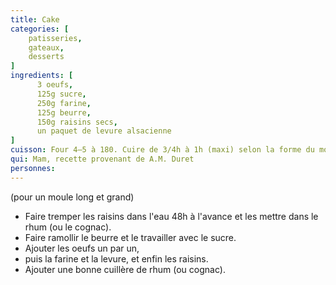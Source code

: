 ```yaml
---
title: Cake
categories: [
    patisseries,
    gateaux,
    desserts
]
ingredients: [
      3 oeufs,
      125g sucre,
      250g farine,
      125g beurre,
      150g raisins secs,
      un paquet de levure alsacienne
]
cuisson: Four 4‒5 à 180. Cuire de 3/4h à 1h (maxi) selon la forme du moule.
qui: Mam, recette provenant de A.M. Duret
personnes: 
---
```


(pour un moule long et grand)

* Faire tremper les raisins dans l'eau 48h à l'avance et les mettre dans le rhum (ou le cognac).
* Faire ramollir le beurre et le travailler avec le sucre.
* Ajouter les oeufs un par un, 
* puis la farine et la levure, et enfin les raisins. 
* Ajouter une bonne cuillère de rhum (ou cognac).

